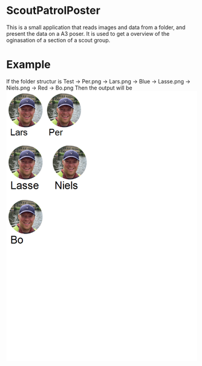# ScoutPatrolPoster
This is a small application that reads images and data from a folder, and present the data on a A3 poser.
It is used to get a overview of the oginasation of a section of a scout group.

# Example
If the folder structur is 
Test
  -> Per.png
  -> Lars.png
  -> Blue
    -> Lasse.png
    -> Niels.png
  -> Red
    -> Bo.png
Then the output will be
![alt text](https://github.com/steenstrup/ScoutPatrolPoster/blob/master/Image/Test.png?raw=true)
